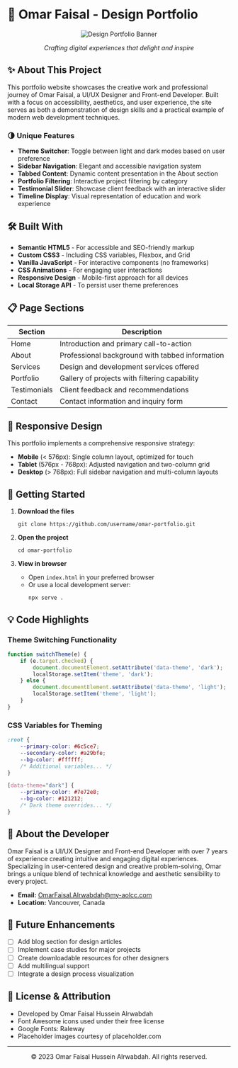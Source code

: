 # 🎨 Omar Faisal - Design Portfolio

<div align="center">
  <img src="https://via.placeholder.com/1200x400?text=UI/UX+Design+Portfolio" alt="Design Portfolio Banner" />
  <p><em>Crafting digital experiences that delight and inspire</em></p>
</div>

## ✨ About This Project

This portfolio website showcases the creative work and professional journey of Omar Faisal, a UI/UX Designer and Front-end Developer. Built with a focus on accessibility, aesthetics, and user experience, the site serves as both a demonstration of design skills and a practical example of modern web development techniques.

### 🌗 Unique Features

- **Theme Switcher**: Toggle between light and dark modes based on user preference
- **Sidebar Navigation**: Elegant and accessible navigation system
- **Tabbed Content**: Dynamic content presentation in the About section
- **Portfolio Filtering**: Interactive project filtering by category
- **Testimonial Slider**: Showcase client feedback with an interactive slider
- **Timeline Display**: Visual representation of education and work experience

## 🛠️ Built With

- **Semantic HTML5** - For accessible and SEO-friendly markup
- **Custom CSS3** - Including CSS variables, Flexbox, and Grid
- **Vanilla JavaScript** - For interactive components (no frameworks)
- **CSS Animations** - For engaging user interactions
- **Responsive Design** - Mobile-first approach for all devices
- **Local Storage API** - To persist user theme preferences

## 📋 Page Sections

| Section       | Description                                         |
|---------------|-----------------------------------------------------|
| Home          | Introduction and primary call-to-action             |
| About         | Professional background with tabbed information     |
| Services      | Design and development services offered             |
| Portfolio     | Gallery of projects with filtering capability       |
| Testimonials  | Client feedback and recommendations                 |
| Contact       | Contact information and inquiry form                |

## 📱 Responsive Design

This portfolio implements a comprehensive responsive strategy:

- **Mobile** (< 576px): Single column layout, optimized for touch
- **Tablet** (576px - 768px): Adjusted navigation and two-column grid
- **Desktop** (> 768px): Full sidebar navigation and multi-column layouts

## 🚀 Getting Started

1. **Download the files**
   ```
   git clone https://github.com/username/omar-portfolio.git
   ```

2. **Open the project**
   ```
   cd omar-portfolio
   ```

3. **View in browser**
   - Open `index.html` in your preferred browser
   - Or use a local development server:
     ```
     npx serve .
     ```

## 💡 Code Highlights

### Theme Switching Functionality
```javascript
function switchTheme(e) {
    if (e.target.checked) {
        document.documentElement.setAttribute('data-theme', 'dark');
        localStorage.setItem('theme', 'dark');
    } else {
        document.documentElement.setAttribute('data-theme', 'light');
        localStorage.setItem('theme', 'light');
    }
}
```

### CSS Variables for Theming
```css
:root {
    --primary-color: #6c5ce7;
    --secondary-color: #a29bfe;
    --bg-color: #ffffff;
    /* Additional variables... */
}

[data-theme="dark"] {
    --primary-color: #7e72e8;
    --bg-color: #121212;
    /* Dark theme overrides... */
}
```

## 👤 About the Developer

Omar Faisal is a UI/UX Designer and Front-end Developer with over 7 years of experience creating intuitive and engaging digital experiences. Specializing in user-centered design and creative problem-solving, Omar brings a unique blend of technical knowledge and aesthetic sensibility to every project.

- **Email:** [OmarFaisal.Alrwabdah@my-aolcc.com](mailto:OmarFaisal.Alrwabdah@my-aolcc.com)
- **Location:** Vancouver, Canada

## 📝 Future Enhancements

- [ ] Add blog section for design articles
- [ ] Implement case studies for major projects
- [ ] Create downloadable resources for other designers
- [ ] Add multilingual support
- [ ] Integrate a design process visualization

## 📜 License & Attribution

- Developed by Omar Faisal Hussein Alrwabdah
- Font Awesome icons used under their free license
- Google Fonts: Raleway
- Placeholder images courtesy of placeholder.com

---

<div align="center">
  <p>© 2023 Omar Faisal Hussein Alrwabdah. All rights reserved.</p>
</div> 